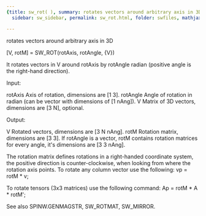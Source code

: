 ```yaml
---
{title: sw_rot( ), summary: rotates vectors around arbitrary axis in 3D, keywords: sample,
  sidebar: sw_sidebar, permalink: sw_rot.html, folder: swfiles, mathjax: 'true'}

---
```

rotates vectors around arbitrary axis in 3D
 
[V, rotM] = SW_ROT(rotAxis, rotAngle, {V})
 
It rotates vectors in V around rotAxis by rotAngle radian (positive angle
is the right-hand direction).
 
Input:
 
rotAxis   Axis of rotation, dimensions are [1 3].
rotAngle  Angle of rotation in radian (can be vector with dimensions of
          [1 nAng]).
V         Matrix of 3D vectors, dimensions are [3 N], optional.
 
Output:
 
V         Rotated vectors, dimensions are [3 N nAng].
rotM      Rotation matrix, dimensions are [3 3]. If rotAngle is a vector,
          rotM contains rotation matrices for every angle, it's
          dimensions are [3 3 nAng].
 
The rotation matrix defines rotations in a right-handed coordinate
system, the positive direction is counter-clockwise, when looking from
where the rotation axis points. To rotate any column vector use the
following:
  vp = rotM * v;
 
To rotate tensors (3x3 matrices) use the following command:
  Ap = rotM * A * rotM';
 
See also SPINW.GENMAGSTR, SW_ROTMAT, SW_MIRROR.
 
